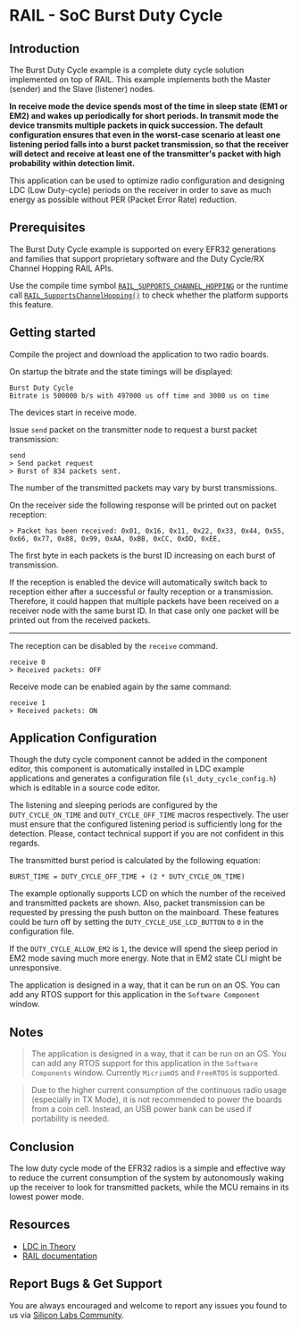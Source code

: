 # RAIL - SoC Burst Duty Cycle

## Introduction

The Burst Duty Cycle example is a complete duty cycle solution implemented on
top of RAIL. This example implements both the Master (sender) and the Slave
(listener) nodes.

**In receive mode the device spends most of the time in sleep state (EM1 or EM2)
and wakes up periodically for short periods. In transmit mode the device
transmits multiple packets in quick succession. The default configuration
ensures that even in the worst-case scenario at least one listening period falls
into a burst packet transmission, so that the receiver will detect and receive
at least one of the transmitter's packet with high probability within detection
limit.**

This application can be used to optimize radio configuration and designing LDC
(Low Duty-cycle) periods on the receiver in order to save as much energy as
possible without PER (Packet Error Rate) reduction.

## Prerequisites

The Burst Duty Cycle example is supported on every EFR32 generations and
families that support proprietary software and the Duty Cycle/RX Channel Hopping
RAIL APIs.

Use the compile time symbol
[`RAIL_SUPPORTS_CHANNEL_HOPPING`](https://docs.silabs.com/rail/latest/group-features#gadcf2cddcac5cd29251a41acb7a2cb0ad)
or the runtime call
[`RAIL_SupportsChannelHopping()`](https://docs.silabs.com/rail/latest/group-features#ga4406c5dad879b047d6170e233ac23ee7)
to check whether the platform supports this feature.

## Getting started

Compile the project and download the application to two radio boards.

On startup the bitrate and the state timings will be displayed:

```
Burst Duty Cycle
Bitrate is 500000 b/s with 497000 us off time and 3000 us on time
```

The devices start in receive mode.

Issue `send` packet on the transmitter node to request a burst packet
transmission:

```
send
> Send packet request
> Burst of 834 packets sent.
```

The number of the transmitted packets may vary by burst transmissions.

On the receiver side the following response will be printed out on packet
reception:

```
> Packet has been received: 0x01, 0x16, 0x11, 0x22, 0x33, 0x44, 0x55, 0x66, 0x77, 0x88, 0x99, 0xAA, 0xBB, 0xCC, 0xDD, 0xEE,
```

The first byte in each packets is the burst ID increasing on each burst of
transmission.

If the reception is enabled the device will automatically switch back to
reception either after a successful or faulty reception or a transmission.
Therefore, it could happen that multiple packets have been received on a
receiver node with the same burst ID. In that case only one packet will be
printed out from the received packets.

----

The reception can be disabled by the `receive` command.

```
receive 0
> Received packets: OFF
```

Receive mode can be enabled again by the same command:

```
receive 1
> Received packets: ON
```

## Application Configuration

Though the duty cycle component cannot be added in the component editor, this
component is automatically installed in LDC example applications and generates a
configuration file (`sl_duty_cycle_config.h`) which is editable in a source code
editor.

The listening and sleeping periods are configured by the `DUTY_CYCLE_ON_TIME`
and `DUTY_CYCLE_OFF_TIME` macros respectively. The user must ensure that the
configured listening period is sufficiently long for the detection. Please,
contact technical support if you are not confident in this regards.

The transmitted burst period is calculated by the following equation:

```
BURST_TIME = DUTY_CYCLE_OFF_TIME + (2 * DUTY_CYCLE_ON_TIME)
```

The example optionally supports LCD on which the number of the received and
transmitted packets are shown. Also, packet transmission can be requested by
pressing the push button on the mainboard. These features could be turn off by
setting the `DUTY_CYCLE_USE_LCD_BUTTON`  to `0` in the configuration file.

If the `DUTY_CYCLE_ALLOW_EM2` is `1`, the device will spend the sleep period in
EM2 mode saving much more energy. Note that in EM2 state CLI might be
unresponsive.

The application is designed in a way, that it can be run on an OS. You can add
any RTOS support for this application in the `Software Component` window.

## Notes

> The application is designed in a way, that it can be run on an OS. You can add
> any RTOS support for this application in the `Software Components` window.
> Currently `MicriumOS` and `FreeRTOS` is supported.

> Due to the higher current consumption of the continuous radio usage
> (especially in TX Mode), it is not recommended to power the boards from a coin
> cell. Instead, an USB power bank can be used if portability is needed.

## Conclusion

The low duty cycle mode of the EFR32 radios is a simple and effective way to
reduce the current consumption of the system by autonomously waking up the
receiver to look for transmitted packets, while the MCU remains in its lowest
power mode.

## Resources

- [LDC in
  Theory](https://community.silabs.com/s/article/low-duty-cycle-mode?language=en_US)
- [RAIL
  documentation](https://docs.silabs.com/rail/latest/group-rx-channel-hopping)

## Report Bugs & Get Support

You are always encouraged and welcome to report any issues you found to us via
[Silicon Labs
Community](https://community.silabs.com/s/topic/0TO1M000000qHaKWAU/proprietary?language=en_US).
